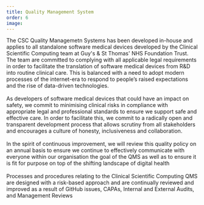 ```yaml
---
title: Quality Management System
order: 6
image:
---
```


The CSC Quality Managemetn Systems has been developed in-house and applies to all standalone software medical devices developed by the Clinical Scientific Computing team at Guy's & St Thomas' NHS Foundation Trust. <br>
The team are committed to complying with all applicable legal requirements in order to facilitate the translation of software medical devices from R&D into routine clinical care. This is balanced with a need to adopt modern processes of the internet-era to respond to people’s raised expectations and the rise of data-driven technologies.<br>
<br>As developers of software medical devices that could have an impact on safety, we commit to minimising clinical risks in compliance with appropriate legal and professional standards to ensure we support safe and effective care. In order to facilitate this, we commit to a radically open and transparent development process that allows scrutiny from all stakeholders and encourages a culture of honesty, inclusiveness and collaboration.<br>
<br>In the spirit of continuous improvement, we will review this quality policy on an annual basis to ensure we continue to effectively communicate with everyone within our organisation the goal of the QMS as well as to ensure it is fit for purpose on top of the shifting landscape of digital health <br>
<br> Processes and procedures relating to the Clinical Scientific Computing QMS are designed with a risk-based approach and are continually reviewed and improved as a result of GitHub issues, CAPAs, Internal and External Audits, and Management Reviews